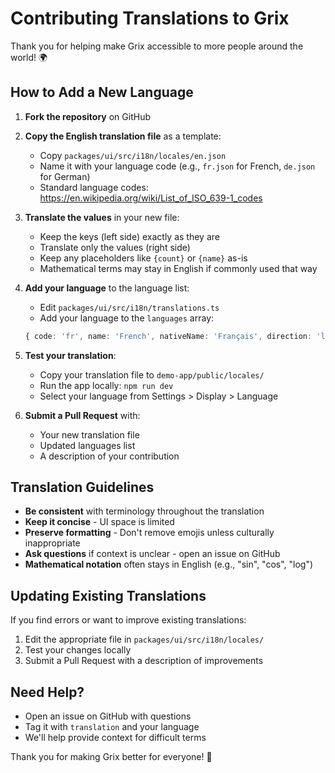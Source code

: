 # Contributing Translations to Grix

Thank you for helping make Grix accessible to more people around the world! 🌍

## How to Add a New Language

1. **Fork the repository** on GitHub

2. **Copy the English translation file** as a template:
   - Copy `packages/ui/src/i18n/locales/en.json`
   - Name it with your language code (e.g., `fr.json` for French, `de.json` for German)
   - Standard language codes: https://en.wikipedia.org/wiki/List_of_ISO_639-1_codes

3. **Translate the values** in your new file:
   - Keep the keys (left side) exactly as they are
   - Translate only the values (right side)
   - Keep any placeholders like `{count}` or `{name}` as-is
   - Mathematical terms may stay in English if commonly used that way

4. **Add your language** to the language list:
   - Edit `packages/ui/src/i18n/translations.ts`
   - Add your language to the `languages` array:
   ```typescript
   { code: 'fr', name: 'French', nativeName: 'Français', direction: 'ltr' },
   ```

5. **Test your translation**:
   - Copy your translation file to `demo-app/public/locales/`
   - Run the app locally: `npm run dev`
   - Select your language from Settings > Display > Language

6. **Submit a Pull Request** with:
   - Your new translation file
   - Updated languages list
   - A description of your contribution

## Translation Guidelines

- **Be consistent** with terminology throughout the translation
- **Keep it concise** - UI space is limited
- **Preserve formatting** - Don't remove emojis unless culturally inappropriate
- **Ask questions** if context is unclear - open an issue on GitHub
- **Mathematical notation** often stays in English (e.g., "sin", "cos", "log")

## Updating Existing Translations

If you find errors or want to improve existing translations:
1. Edit the appropriate file in `packages/ui/src/i18n/locales/`
2. Test your changes locally
3. Submit a Pull Request with a description of improvements

## Need Help?

- Open an issue on GitHub with questions
- Tag it with `translation` and your language
- We'll help provide context for difficult terms

Thank you for making Grix better for everyone! 🎉